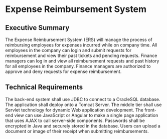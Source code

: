 # Expense Reimbursement System

## Executive Summary

The Expense Reimbursement System (ERS) will manage the process of reimbursing employees for
expenses incurred while on company time. All employees in the company can login and submit requests
for reimbursement and view their past tickets and pending requests. Finance managers can log in and
view all reimbursement requests and past history for all employees in the company. Finance managers
are authorized to approve and deny requests for expense reimbursement.


## Technical Requirements

The back-end system shall use JDBC to connect to a OracleSQL database. The application shall deploy
onto a Tomcat Server. The middle tier shall use Servlet technology for dynamic Web application
development. The front-end view can use JavaScript or Angular to make a single page application that
uses AJAX to call server-side components. Passwords shall be encrypted in Java and securely stored in
the database. Users can upload a document or image of their receipt when submitting reimbursements.


